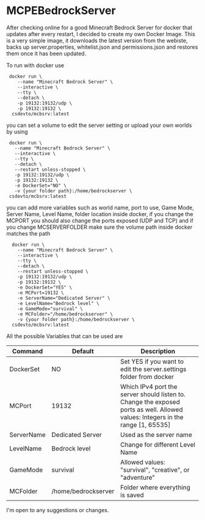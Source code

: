 # MCPEBedrockServer
After checking online for a good Minecraft Bedrock Server for docker that updates after every restart, I decided to create my own Docker Image.
This is a very simple image, it downloads the latest version from the webiste, backs up server.properties, whitelist.json and permissions.json and restores them once it has been updated.

To run with docker use 
```
 docker run \
    --name "Minecraft Bedrock Server" \
    --interactive \
    --tty \
    --detach \
    -p 19132:19132/udp \
    -p 19132:19132 \
  csdevto/mcbsrv:latest
 ```
 you can set a volume to edit the server setting or upload your own worlds by using
 ```
  docker run \
    --name "Minecraft Bedrock Server" \
    --interactive \
    --tty \
    --detach \
    --restart unless-stopped \
    -p 19132:19132/udp \
    -p 19132:19132 \
    -e DockerSet="NO" \
    -v {your folder path}:/home/bedrockserver \
  csdevto/mcbsrv:latest
  ```
  you can add more variables such as world name, port to use, Game Mode, Server Name, Level Name, folder location inside docker, if you change the MCPORT you should also change the ports exposed (UDP and TCP) and if you change MCSERVERFOLDER make sure the volume path inside docker matches the  path
  ```
    docker run \
      --name "Minecraft Bedrock Server" \
      --interactive \
      --tty \
      --detach \
      --restart unless-stopped \
      -p 19132:19132/udp \
      -p 19132:19132 \
      -e DockerSet="YES" \
      -e MCPort=19132 \
      -e ServerName="Dedicated Server" \
      -e LevelName="Bedrock level" \
      -e GameMode="survival" \
      -e MCFolder="/home/bedrockserver" \
      -v {your folder path}:/home/bedrockserver \
    csdevto/mcbsrv:latest
  ```

  All the possible Variables that can be used are

| Command | Default | Description |
| --- | --- | --- |
| DockerSet | NO | Set YES if you want to edit the server.settings folder from docker|
| MCPort | 19132 | Which IPv4 port the server should listen to. Change the exposed ports as well. Allowed values: Integers in the range [1, 65535]|
| ServerName| Dedicated Server | Used as the server name |
| LevelName | Bedrock level | Change for different Level Name |
| GameMode | survival | Allowed values: "survival", "creative", or "adventure" |
| MCFolder | /home/bedrockserver | Folder where everything is saved |

  I'm open to any suggestions or changes.

